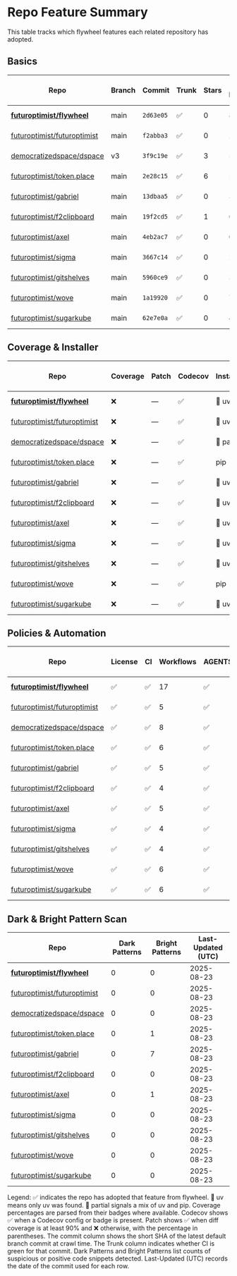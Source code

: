 # Repo Feature Summary

This table tracks which flywheel features each related repository has adopted.

<!-- spellchecker: disable -->
## Basics
| Repo | Branch | Commit | Trunk | Stars | Open Issues | Last-Updated (UTC) |
| ---- | ------ | ------ | ----- | ----- | ----------- | ----------------- |
| **[futuroptimist/flywheel](https://github.com/futuroptimist/flywheel)** | main | `2d63e05` | ✅ | 0 | 8 | 2025-08-23 |
| [futuroptimist/futuroptimist](https://github.com/futuroptimist/futuroptimist) | main | `f2abba3` | ✅ | 0 | 2 | 2025-08-23 |
| [democratizedspace/dspace](https://github.com/democratizedspace/dspace) | v3 | `3f9c19e` | ✅ | 3 | 53 | 2025-08-23 |
| [futuroptimist/token.place](https://github.com/futuroptimist/token.place) | main | `2e28c15` | ✅ | 6 | 5 | 2025-08-23 |
| [futuroptimist/gabriel](https://github.com/futuroptimist/gabriel) | main | `13dbaa5` | ✅ | 0 | 3 | 2025-08-23 |
| [futuroptimist/f2clipboard](https://github.com/futuroptimist/f2clipboard) | main | `19f2cd5` | ✅ | 1 | 0 | 2025-08-23 |
| [futuroptimist/axel](https://github.com/futuroptimist/axel) | main | `4eb2ac7` | ✅ | 0 | 0 | 2025-08-23 |
| [futuroptimist/sigma](https://github.com/futuroptimist/sigma) | main | `3667c14` | ✅ | 0 | 2 | 2025-08-23 |
| [futuroptimist/gitshelves](https://github.com/futuroptimist/gitshelves) | main | `5960ce9` | ✅ | 0 | 3 | 2025-08-23 |
| [futuroptimist/wove](https://github.com/futuroptimist/wove) | main | `1a19920` | ✅ | 0 | 7 | 2025-08-23 |
| [futuroptimist/sugarkube](https://github.com/futuroptimist/sugarkube) | main | `62e7e0a` | ✅ | 0 | 4 | 2025-08-23 |

## Coverage & Installer
| Repo | Coverage | Patch | Codecov | Installer | Last-Updated (UTC) |
| ---- | -------- | ----- | ------- | --------- | ----------------- |
| **[futuroptimist/flywheel](https://github.com/futuroptimist/flywheel)** | ❌ | — | ✅ | 🚀 uv | 2025-08-23 |
| [futuroptimist/futuroptimist](https://github.com/futuroptimist/futuroptimist) | ❌ | — | ✅ | 🚀 uv | 2025-08-23 |
| [democratizedspace/dspace](https://github.com/democratizedspace/dspace) | ❌ | — | ✅ | 🔶 partial | 2025-08-23 |
| [futuroptimist/token.place](https://github.com/futuroptimist/token.place) | ❌ | — | ✅ | pip | 2025-08-23 |
| [futuroptimist/gabriel](https://github.com/futuroptimist/gabriel) | ❌ | — | ✅ | 🚀 uv | 2025-08-23 |
| [futuroptimist/f2clipboard](https://github.com/futuroptimist/f2clipboard) | ❌ | — | ✅ | 🚀 uv | 2025-08-23 |
| [futuroptimist/axel](https://github.com/futuroptimist/axel) | ❌ | — | ✅ | 🚀 uv | 2025-08-23 |
| [futuroptimist/sigma](https://github.com/futuroptimist/sigma) | ❌ | — | ✅ | 🚀 uv | 2025-08-23 |
| [futuroptimist/gitshelves](https://github.com/futuroptimist/gitshelves) | ❌ | — | ✅ | 🚀 uv | 2025-08-23 |
| [futuroptimist/wove](https://github.com/futuroptimist/wove) | ❌ | — | ✅ | pip | 2025-08-23 |
| [futuroptimist/sugarkube](https://github.com/futuroptimist/sugarkube) | ❌ | — | ✅ | 🚀 uv | 2025-08-23 |

## Policies & Automation
| Repo | License | CI | Workflows | AGENTS.md | Code of Conduct | Contributing | Pre-commit | Last-Updated (UTC) |
| ---- | ------- | -- | --------- | --------- | --------------- | ------------ | ---------- | ----------------- |
| **[futuroptimist/flywheel](https://github.com/futuroptimist/flywheel)** | ✅ | ✅ | 17 | ✅ | ✅ | ✅ | ✅ | 2025-08-23 |
| [futuroptimist/futuroptimist](https://github.com/futuroptimist/futuroptimist) | ✅ | ✅ | 5 | ✅ | ✅ | ✅ | ✅ | 2025-08-23 |
| [democratizedspace/dspace](https://github.com/democratizedspace/dspace) | ✅ | ✅ | 8 | ✅ | ✅ | ✅ | ✅ | 2025-08-23 |
| [futuroptimist/token.place](https://github.com/futuroptimist/token.place) | ✅ | ✅ | 6 | ✅ | ✅ | ✅ | ✅ | 2025-08-23 |
| [futuroptimist/gabriel](https://github.com/futuroptimist/gabriel) | ✅ | ✅ | 5 | ✅ | ✅ | ✅ | ✅ | 2025-08-23 |
| [futuroptimist/f2clipboard](https://github.com/futuroptimist/f2clipboard) | ✅ | ✅ | 4 | ✅ | ✅ | ✅ | ✅ | 2025-08-23 |
| [futuroptimist/axel](https://github.com/futuroptimist/axel) | ✅ | ✅ | 5 | ✅ | ✅ | ✅ | ✅ | 2025-08-23 |
| [futuroptimist/sigma](https://github.com/futuroptimist/sigma) | ✅ | ✅ | 4 | ✅ | ✅ | ✅ | ✅ | 2025-08-23 |
| [futuroptimist/gitshelves](https://github.com/futuroptimist/gitshelves) | ✅ | ✅ | 4 | ✅ | ❌ | ❌ | ❌ | 2025-08-23 |
| [futuroptimist/wove](https://github.com/futuroptimist/wove) | ✅ | ✅ | 6 | ✅ | ✅ | ✅ | ✅ | 2025-08-23 |
| [futuroptimist/sugarkube](https://github.com/futuroptimist/sugarkube) | ✅ | ✅ | 6 | ✅ | ✅ | ✅ | ✅ | 2025-08-23 |

## Dark & Bright Pattern Scan
| Repo | Dark Patterns | Bright Patterns | Last-Updated (UTC) |
| ---- | ------------- | --------------- | ----------------- |
| **[futuroptimist/flywheel](https://github.com/futuroptimist/flywheel)** | 0 | 0 | 2025-08-23 |
| [futuroptimist/futuroptimist](https://github.com/futuroptimist/futuroptimist) | 0 | 0 | 2025-08-23 |
| [democratizedspace/dspace](https://github.com/democratizedspace/dspace) | 0 | 0 | 2025-08-23 |
| [futuroptimist/token.place](https://github.com/futuroptimist/token.place) | 0 | 1 | 2025-08-23 |
| [futuroptimist/gabriel](https://github.com/futuroptimist/gabriel) | 0 | 7 | 2025-08-23 |
| [futuroptimist/f2clipboard](https://github.com/futuroptimist/f2clipboard) | 0 | 0 | 2025-08-23 |
| [futuroptimist/axel](https://github.com/futuroptimist/axel) | 0 | 1 | 2025-08-23 |
| [futuroptimist/sigma](https://github.com/futuroptimist/sigma) | 0 | 0 | 2025-08-23 |
| [futuroptimist/gitshelves](https://github.com/futuroptimist/gitshelves) | 0 | 0 | 2025-08-23 |
| [futuroptimist/wove](https://github.com/futuroptimist/wove) | 0 | 0 | 2025-08-23 |
| [futuroptimist/sugarkube](https://github.com/futuroptimist/sugarkube) | 0 | 0 | 2025-08-23 |

Legend: ✅ indicates the repo has adopted that feature from flywheel. 🚀 uv means only uv was found. 🔶 partial signals a mix of uv and pip.
Coverage percentages are parsed from their badges where available. Codecov shows ✅ when a Codecov config or badge is present. Patch shows ✅ when diff coverage is at least 90% and ❌ otherwise, with the percentage in parentheses.
The commit column shows the short SHA of the latest default branch commit at crawl time. The Trunk column indicates whether CI is green for that commit. Dark Patterns and Bright Patterns list counts of suspicious or positive code snippets detected.
Last-Updated (UTC) records the date of the commit used for each row.
